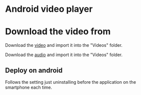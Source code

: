 # Android video player

# Download the video from

Download the [video](https://liveunibo-my.sharepoint.com/personal/vincenzo_armandi_studio_unibo_it/_layouts/15/stream.aspx?id=%2Fpersonal%2Fvincenzo%5Farmandi%5Fstudio%5Funibo%5Fit%2FDocuments%2FTeatro%5FModena%2Fmodena%5F10%5Fmin%2Emp4&ga=1) and import it into the "Videos" folder.


Download the [audio](https://liveunibo-my.sharepoint.com/:f:/g/personal/lorenzo_stacchio_studio_unibo_it/EpjIFfBQJHVLlsCtBhOuUC8BNvRLn7Ygq5UsgYK1D0dMiA?e=K0ueZk) and import it into the "Videos" folder.


## Deploy on android

Follows the setting just uninstalling before the application on the smartphone each time. 